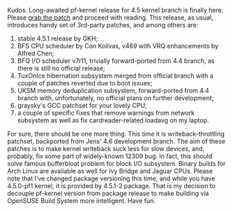 Kudos. Long-awaited pf-kernel release for 4.5 kernel branch is finally here. Please [grab the patch](https://pf.natalenko.name/sources/4.5/patch-4.5-pf1.xz) and proceed with reading. This release, as usual, introduces handy set of 3rd-party patches, and among others are: 

  1. stable 4.5.1 release by GKH;
  2. BFS CPU scheduler by Con Kolivas, v469 with VRQ enhancements by Alfred Chen;
  3. BFQ I/O scheduler v7r11, trivially forward-ported from 4.4 branch, as there is still no official release;
  4. TuxOnIce hibernation subsystem merged from official branch with a couple of patches reverted due to boot issues;
  5. UKSM memory deduplication subsystem, forward-ported from 4.4 branch with, unfortunately, no official plans on further development;
  6. graysky's GCC patchset for your lovely CPU;
  7. a couple of specific fixes that remove warnings from network subsystem as well as fix cardreader-related loadavg on my laptop.

For sure, there should be one more thing. This time it is writeback-throttling patchset, backported from Jens' 4.6 development branch. The aim of these patches is to make kernel writeback suck less for slow devices, and, probably, fix some part of widely-known 12309 bug. In fact, this should solve famous bufferbloat problem for block I/O subsystem. Binary builds for Arch Linux are available as well for Ivy Bridge and Jaguar CPUs. Please note that I've changed package versioning this time, and while you have 4.5.0-pf1 kernel, it is provided by 4.5.1-2 package. That is my decision to decouple pf-kernel version from package release to make building via OpenSUSE Build System more intelligent. Have fun.
